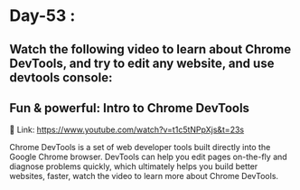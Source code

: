 
#  Day-53 : 

## Watch the following video to learn about Chrome DevTools, and try to edit any website, and use devtools console:

## Fun & powerful: Intro to Chrome DevTools 

🔗 Link:  https://www.youtube.com/watch?v=t1c5tNPpXjs&t=23s


Chrome DevTools is a set of web developer tools built directly into the Google Chrome browser. DevTools can help you edit pages on-the-fly and diagnose problems quickly, which ultimately helps you build better websites, faster, watch the video to learn more about Chrome DevTools.